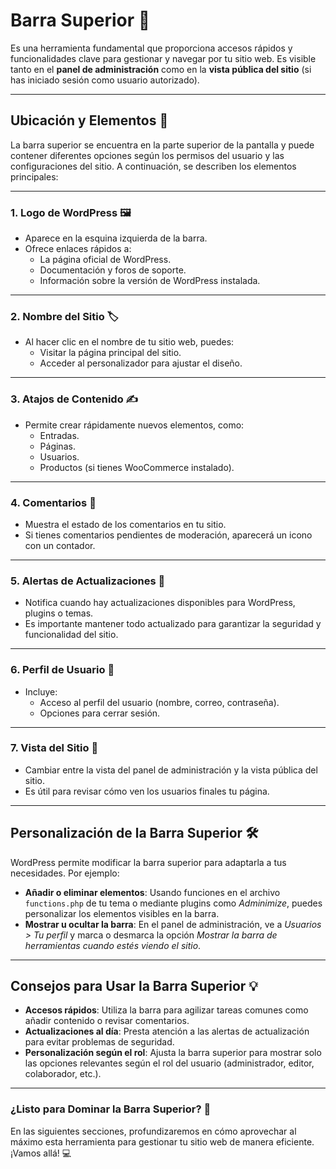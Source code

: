 # Barra Superior 🚀

Es una herramienta fundamental que proporciona accesos rápidos y funcionalidades clave para gestionar y navegar por tu sitio web. Es visible tanto en el **panel de administración** como en la **vista pública del sitio** (si has iniciado sesión como usuario autorizado).

---

## Ubicación y Elementos 🧩

La barra superior se encuentra en la parte superior de la pantalla y puede contener diferentes opciones según los permisos del usuario y las configuraciones del sitio. A continuación, se describen los elementos principales:

---

### 1. **Logo de WordPress** 🖼️
   - Aparece en la esquina izquierda de la barra.
   - Ofrece enlaces rápidos a:
     - La página oficial de WordPress.
     - Documentación y foros de soporte.
     - Información sobre la versión de WordPress instalada.

---

### 2. **Nombre del Sitio** 🏷️
   - Al hacer clic en el nombre de tu sitio web, puedes:
     - Visitar la página principal del sitio.
     - Acceder al personalizador para ajustar el diseño.

---

### 3. **Atajos de Contenido** ✍️
   - Permite crear rápidamente nuevos elementos, como:
     - Entradas.
     - Páginas.
     - Usuarios.
     - Productos (si tienes WooCommerce instalado).

---

### 4. **Comentarios** 💬
   - Muestra el estado de los comentarios en tu sitio.
   - Si tienes comentarios pendientes de moderación, aparecerá un icono con un contador.

---

### 5. **Alertas de Actualizaciones** 🔄
   - Notifica cuando hay actualizaciones disponibles para WordPress, plugins o temas.
   - Es importante mantener todo actualizado para garantizar la seguridad y funcionalidad del sitio.

---

### 6. **Perfil de Usuario** 👤
   - Incluye:
     - Acceso al perfil del usuario (nombre, correo, contraseña).
     - Opciones para cerrar sesión.

---

### 7. **Vista del Sitio** 👀
   - Cambiar entre la vista del panel de administración y la vista pública del sitio.
   - Es útil para revisar cómo ven los usuarios finales tu página.

---

## Personalización de la Barra Superior 🛠️

WordPress permite modificar la barra superior para adaptarla a tus necesidades. Por ejemplo:

- **Añadir o eliminar elementos**: Usando funciones en el archivo `functions.php` de tu tema o mediante plugins como *Adminimize*, puedes personalizar los elementos visibles en la barra.
- **Mostrar u ocultar la barra**: En el panel de administración, ve a *Usuarios > Tu perfil* y marca o desmarca la opción *Mostrar la barra de herramientas cuando estés viendo el sitio*.

---

## Consejos para Usar la Barra Superior 💡

- **Accesos rápidos**: Utiliza la barra para agilizar tareas comunes como añadir contenido o revisar comentarios.
- **Actualizaciones al día**: Presta atención a las alertas de actualización para evitar problemas de seguridad.
- **Personalización según el rol**: Ajusta la barra superior para mostrar solo las opciones relevantes según el rol del usuario (administrador, editor, colaborador, etc.).

---

### ¿Listo para Dominar la Barra Superior? 🚀

En las siguientes secciones, profundizaremos en cómo aprovechar al máximo esta herramienta para gestionar tu sitio web de manera eficiente. ¡Vamos allá! 💻